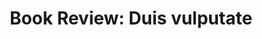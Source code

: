 ---
authors: ['zzossig', 'teemo']
publication: "abc"
description: "Duis vulputate odio vitae consectetur lacinia. Vivamus tellus nisi, hendrerit eget tortor eget, rutrum lobortis tellus. Donec convallis scelerisque egestas. Vestibulum ex urna, commodo at interdum vitae, malesuada id arcu. Praesent et enim libero. Proin et felis nisi. Duis imperdiet placerat dapibus."
links:
 - name: url
   link: https://google.com
shorttitle: "Book Review"
copyright: "All rights reserved"
title: "Book Review: Duis vulputate"
ENTRYTYPE: "misc"
enableToc: False
enableWhoami: True
pinned: true
publishDate: "2016-11-01"
---